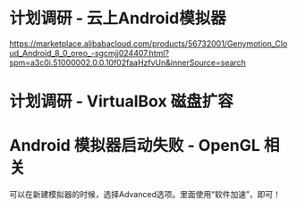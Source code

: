 # 计划调研 - 云上Android模拟器
https://marketplace.alibabacloud.com/products/56732001/Genymotion_Cloud_Android_8_0_oreo_-sgcmjj024407.html?spm=a3c0i.51000002.0.0.10f02faaHzfvUn&innerSource=search

# 计划调研 - VirtualBox 磁盘扩容

# Android 模拟器启动失败 - OpenGL 相关
可以在新建模拟器的时候，选择Advanced选项。里面使用“软件加速”，即可！
